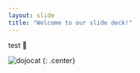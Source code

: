 ```yaml
---
layout: slide
title: "Welcome to our slide deck!"
---
```


test 🥪

![dojocat](https://octodex.github.com/images/dojocat.jpg)
{: .center}
